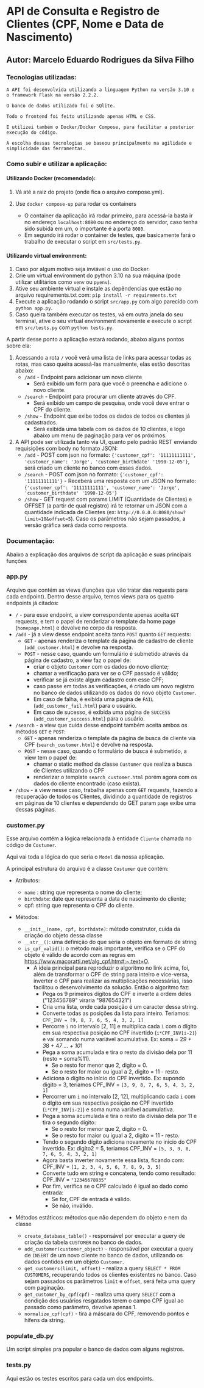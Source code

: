 # API de Consulta e Registro de Clientes (CPF, Nome e Data de Nascimento)

## Autor: Marcelo Eduardo Rodrigues da Silva Filho

### Tecnologias utilizadas: 

    A API foi desenvolvida utilizando a linguagem Python na versão 3.10 e o framework Flask na versão 2.2.2.

    O banco de dados utilizado foi o SQlite.

    Todo o frontend foi feito utilizando apenas HTML e CSS.

    E utilizei também o Docker/Docker Compose, para facilitar a posterior execução do código.

    A escolha dessas tecnologias se baseou principalmente na agilidade e simplicidade das ferramentas.


### Como subir e utilizar a aplicação:

#### Utilizando Docker (recomendado):

1. Vá até a raiz do projeto (onde fica o arquivo compose.yml).
   
2. Use `docker compose-up` para rodar os containers
    - O container da aplicação irá rodar primeiro, para acessá-la basta ir no endereço `localhost:8080` ou no endereço do servidor, caso tenha sido subida em um, o importante é a porta `8080`.
    - Em segundo irá rodar o container de testes, que basicamente fará o trabalho de executar o script em `src/tests.py`.

#### Utilizando virtual environment:
1. Caso por algum motivo seja inviável o uso do Docker.
2. Crie um virtual environment do python 3.10 na sua máquina (pode utilizar utilitários como `venv` ou `pyenv`).
3. Ative seu ambiente virtual e instale as depêndencias que estão no arquivo requirements.txt com: `pip install -r requirements.txt`
4. Execute a aplicação rodando o script `src/app.py` com algo parecido com `python app.py`.
5. Caso queira também executar os testes, vá em outra janela do seu terminal, ative o seu virtual environment novamente e execute o script em `src/tests.py` com `python tests.py`.

A partir desse ponto a aplicação estará rodando, abaixo alguns pontos sobre ela:

1. Acessando a rota `/` você verá uma lista de links para acessar todas as rotas, mas caso queira acessá-las manualmente, elas estão descritas abaixo:
    - `/add` - Endpoint para adicionar um novo cliente
      - Será exibido um form para que você o preencha e adicione o novo cliente.
    - `/search` - Endpoint para procurar um cliente através do CPF.
      - Será exibido um campo de pesquisa, onde você deve entrar o CPF do cliente.
    - `/show` - Endpoint que exibe todos os dados de todos os   clientes já cadastrados.
      - Será exibida uma tabela com os dados de 10 clientes, e logo abaixo um menu de paginação para ver os próximos.
2. A API pode ser utilizada tanto via UI, quanto pelo padrão REST enviando requisições com body no formato JSON:
    - `/add` - POST com json no formato: `{'customer_cpf': '11111111111', 'customer_name': 'Jorge', 'customer_birthdate' '1990-12-05'}`, será criado um cliente no banco com esses dados.
    - `/search` - POST com json no formato: `{'customer_cpf': '11111111111'}` - Receberá uma resposta com um JSON no formato: `{'customer_cpf': '11111111111', 'customer_name': 'Jorge', 'customer_birthdate' '1990-12-05'}`
    - `/show` - GET request com params LIMIT (Quantidade de Clientes) e OFFSET (a partir de qual registro) irá te retornar um JSON com a quantidade indicada de Clientes (ex: `http://0.0.0.0:8080/show?limit=10&offset=5`). Caso os parâmetros não sejam passados, a versão gráfica será dada como resposta.


### Documentação:

Abaixo a explicação dos arquivos de script da aplicação e suas principais funções

### app.py

Arquivo que contém as views (funções que vão tratar das requests para cada endpoint).
Dentro desse arquivo, temos views para os quatro endpoints já citados:
   - `/` - para esse endpoint, a view correspondente apenas aceita `GET` requests, e tem o papel de renderizar o template da home page (`homepage.html`) e devolve no corpo da resposta.
   - `/add` - já a view desse endpoint aceita tanto `POST` quanto `GET` requests:
     - `GET` - apenas renderiza o template da página de cadastro de cliente (`add_customer.html`) e devolve na resposta.
     - `POST` - nesse caso, quando um formulário é submetido através da página de cadastro, a view faz o papel de: 
       - criar o objeto `Customer` com os dados do novo cliente;
       - chamar a verificação para ver se o CPF passado é válido;
       - verificar se já existe algum cadastro com esse CPF;
       - caso passe em todas as verificações, é criado um novo registro no banco de dados utilizando os dados do novo objeto `Customer`.
       - Em caso de falha, é exibida uma página de `FAIL` (`add_customer_fail.html`) para o usuário.
       - Em caso de sucesso, é exibida uma página de `SUCCESS` (`add_customer_success.html`) para o usuário.
   - `/search` - a view que cuida desse endpoint também aceita ambos os métodos `GET` e `POST`:
     - `GET` - apenas renderiza o template da página de busca de cliente via CPF (`search_customer.html`) e devolve na resposta.
     - `POST` - nesse caso, quando o formulário de busca é submetido, a view tem o papel de:
       - chamar o static method da classe `Customer` que realiza a busca de Clientes utilizando o CPF
       - renderizar o template `search_customer.html` porém agora com os dados do cliente encontrado (caso exista). 
   - `/show` - a view nesse caso, trabalha apenas com `GET` requests, fazendo a recuperação de todos os Clientes, dividindo a quantidade de registros em páginas de 10 clientes e dependendo do GET param `page` exibe uma dessas páginas.

### customer.py

Esse arquivo contém a lógica relacionada à entidade `Cliente` chamada no código de `Costumer`.

Aqui vai toda a lógica do que seria o `Model` da nossa aplicação.

A principal estrutura do arquivo é a classe `Costumer` que contém:

  - Atributos:
    - `name` : string que representa o nome do cliente;
    - `birthdate`: date que representa a data de nascimento do cliente;
    - cpf: string que representa o CPF do cliente.
  - Métodos:
    - `__init__(name, cpf, birthdate)`: método construtor, cuida da criação do objeto dessa classe
    - `__str__()`: uma definição do que seria o objeto em formato de string
    - `is_cpf_valid()`: o método mais importante, verifica se o CPF do objeto é válido de acordo com as regras em https://www.macoratti.net/alg_cpf.htm#:~:text=O.
      - A ideia principal para reproduzir o algoritmo no link acima, foi, além de transformar o CPF de string para inteiro e vice-versa, inverter o CPF para realizar as multiplicações necessárias, isso facilitou o desenvolvimento da solução. Então o algoritmo faz:
        - Pega os 9 primeiros dígitos do CPF e inverte a ordem deles ("123456789" viraria "987654321")
        - Cria uma lista, onde cada posição é um caracter dessa string.
        - Converte todas as posições da lista para inteiro. Teriamos: `CPF_INV = [9, 8, 7, 6, 5, 4, 3, 2, 1]`
        - Percorre `i` no intervalo [2, 11] e multiplica cada `i` com o dígito em sua respectiva posição no CPF invertido (`i*CPF_INV[i-2]`) e vai somando numa variável acumulativa. Ex: soma = 2*9 + 3*8 + 4*7 ... + 10*1
        - Pega a soma acumulada e tira o resto da divisão dela por 11 (resto = soma%11).
          - Se o resto for menor que 2, digito = 0.
          - Se o resto for maior ou igual a 2, digito = 11 - resto.
        - Adiciona o dígito no início do CPF invertido. Ex: supondo digito = 3, teriamos CPF_INV = `[3, 9, 8, 7, 6, 5, 4, 3, 2, 1]`
        - Percorrer um `i` no intervalo [2, 12], multiplicando cada `i` com o dígito em sua respectiva posição no CPF invertido (`i*CPF_INV[i-2]`) e soma numa variável acumulativa.
        - Pega a soma acumulada e tira o resto da divisão dela por 11 e tira o segundo dígito:
          - Se o resto for menor que 2, digito = 0.
          - Se o resto for maior ou igual a 2, digito = 11 - resto.
        - Tendo o segundo dígito adiciona novamente no inicio do CPF invertido. Ex: digito2 = 5, teriamos CPF_INV = `[5, 3, 9, 8, 7, 6, 5, 4, 3, 2, 1]`
        - Agora basta inverter novamente essa lista, ficando com: CPF_INV = `[1, 2, 3, 4, 5, 6, 7, 8, 9, 3, 5]`
        - Converte tudo em string e concatena, tendo como resultado: CPF_INV = `"12345678935"`
        - Por fim, verifica se o CPF calculado é igual ao dado como entrada:
          - Se for, CPF de entrada é válido.
          - Se não, inválido.
  

  - Métodos estáticos: métodos que não dependem do objeto e nem da classe
    - `create_database_table()` - responsável por executar a query de criação da tabela `CUSTOMER` no banco de dados.
    - `add_customer(customer_object)` - responsável por executar a query de `INSERT` de um novo cliente no banco de dados, utilizando os dados contidos em um objeto `Customer`.
    - `get_customers(limit, offset)` - realiza a query `SELECT * FROM CUSTOMERS`, recuperando todos os clientes existentes no banco. Caso sejam passados os parâmetros `limit` e `offset`, será feita uma query com paginação.
    - `get_customer_by_cpf(cpf)` - realiza uma query `SELECT` com a condição dos usuários resgatados terem o campo CPF igual ao passado como parâmetro, devolve apenas 1.
    - `normalize_cpf(cpf)` - tira a máscara do CPF, removendo pontos e hífens da string.

### populate_db.py

Um script simples pra popular o banco de dados com alguns registros.

### tests.py 

Aqui estão os testes escritos para cada um dos endpoints.